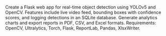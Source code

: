 Create a Flask web app for real-time object detection using YOLOv5 and OpenCV. Features include live video feed, bounding boxes with confidence scores, and logging detections in an SQLite database. Generate analytics charts and export reports in PDF, CSV, and Excel formats. Requirements: OpenCV, Ultralytics, Torch, Flask, ReportLab, Pandas, XlsxWriter.
